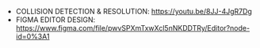 - COLLISION DETECTION & RESOLUTION: https://youtu.be/8JJ-4JgR7Dg
- FIGMA EDITOR DESIGN: https://www.figma.com/file/pwvSPXmTxwXcl5nNKDDTRy/Editor?node-id=0%3A1